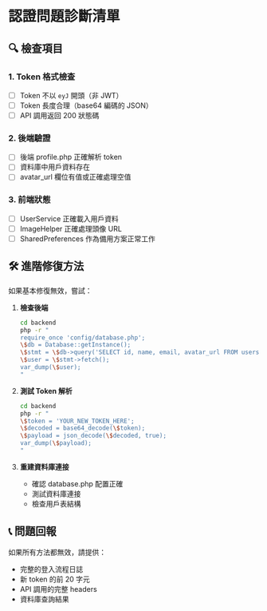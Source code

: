 # 認證問題診斷清單

## 🔍 檢查項目

### 1. Token 格式檢查
- [ ] Token 不以 `eyJ` 開頭（非 JWT）
- [ ] Token 長度合理（base64 編碼的 JSON）
- [ ] API 調用返回 200 狀態碼

### 2. 後端驗證
- [ ] 後端 profile.php 正確解析 token
- [ ] 資料庫中用戶資料存在
- [ ] avatar_url 欄位有值或正確處理空值

### 3. 前端狀態
- [ ] UserService 正確載入用戶資料
- [ ] ImageHelper 正確處理頭像 URL
- [ ] SharedPreferences 作為備用方案正常工作

## 🛠️ 進階修復方法

如果基本修復無效，嘗試：

1. **檢查後端**
   ```bash
   cd backend
   php -r "
   require_once 'config/database.php';
   \$db = Database::getInstance();
   \$stmt = \$db->query('SELECT id, name, email, avatar_url FROM users WHERE email = ?', ['luisa@test.com']);
   \$user = \$stmt->fetch();
   var_dump(\$user);
   "
   ```

2. **測試 Token 解析**
   ```bash
   cd backend
   php -r "
   \$token = 'YOUR_NEW_TOKEN_HERE';
   \$decoded = base64_decode(\$token);
   \$payload = json_decode(\$decoded, true);
   var_dump(\$payload);
   "
   ```

3. **重建資料庫連接**
   - 確認 database.php 配置正確
   - 測試資料庫連接
   - 檢查用戶表結構

## 📞 問題回報

如果所有方法都無效，請提供：
- 完整的登入流程日誌
- 新 token 的前 20 字元
- API 調用的完整 headers
- 資料庫查詢結果